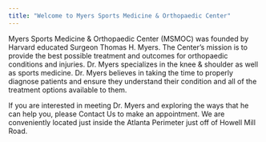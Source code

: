 ```yaml
---
title: "Welcome to Myers Sports Medicine & Orthopaedic Center"
---
```

Myers Sports Medicine & Orthopaedic Center (MSMOC) was 
founded by Harvard educated Surgeon Thomas H. Myers. 
The Center’s mission is to provide the best possible 
treatment and outcomes for orthopaedic conditions and 
injuries. Dr. Myers specializes in the knee & shoulder 
as well as sports medicine. Dr. Myers believes in taking 
the time to properly diagnose patients and ensure they 
understand their condition and all of the treatment 
options available to them. 

If you are interested in meeting Dr. Myers and exploring 
the ways that he can help you, please Contact Us to make 
an appointment. We are conveniently located just inside 
the Atlanta Perimeter just off of Howell Mill Road.